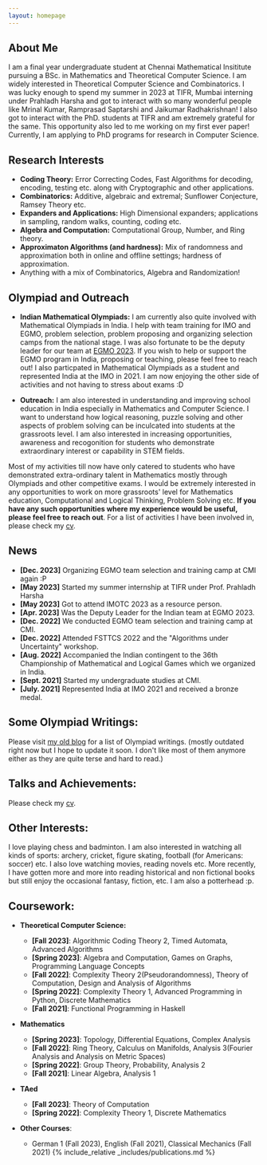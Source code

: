 ```yaml
---
layout: homepage
---
```


## About Me

I am a final year undergraduate student at Chennai Mathematical Insititute pursuing a BSc. in Mathematics and Theoretical Computer Science. I am widely interested in Theoretical Computer Science and Combinatorics. I was lucky enough to spend my summer in 2023 at TIFR, Mumbai interning under Prahladh Harsha and got to interact with so many wonderful people like Mrinal Kumar, Ramprasad Saptarshi and Jaikumar Radhakrishnan! I also got to interact with the PhD. students at TIFR and am extremely grateful for the same. This opportunity also led to me working on my first ever paper! Currently, I am applying to PhD programs for research in Computer Science.


## Research Interests

- **Coding Theory:** Error Correcting Codes, Fast Algorithms for decoding, encoding, testing etc. along with Cryptographic and other applications.
- **Combinatorics:** Additive, algebraic and extremal; Sunflower Conjecture, Ramsey Theory etc.
- **Expanders and Applications:** High Dimensional expanders; applications in sampling, random walks, counting, coding etc.
- **Algebra and Computation:** Computational Group, Number, and Ring theory.
- **Approximaton Algorithms (and hardness):** Mix of randomness and approximation both in online and offline settings; hardness of approximation.
- Anything with a mix of Combinatorics, Algebra and Randomization!

## Olympiad and Outreach

- **Indian Mathematical Olympiads:**  I am currently also quite involved with Mathematical Olympiads in India. I help with team training for IMO and EGMO, problem selection, problem proposing and organizing selection camps from the national stage. I was also fortunate to be the deputy leader for our team at [EGMO 2023](https://www.egmo.org/egmos/egmo12/countries/country35/). If you wish to help or support the EGMO program in India, proposing or teaching, please feel free to reach out! I also particpated in Mathematical Olympiads as a student and represented India at the IMO in 2021. I am now enjoying the other side of activities and not having to stress about exams :D
  
- **Outreach:**  I am also interested in understanding and improving school education in India especially in Mathematics and Computer Science. I want to understand how logical reasoning, puzzle solving and other aspects of problem solving can be inculcated into students at the grassroots level. I am also interested in increasing opportunities, awareness and recogonition for students who demonstrate extraordinary interest or capability in STEM fields.
  
Most of my activities till now have only catered to students who have demonstrated extra-ordinary talent in Mathematics mostly through Olympiads and other competitive exams. I would be extremely interested in any opportunities to work on more grassroots' level for Mathematics education, Computational and Logical Thinking, Problem Solving etc. **If you have any such opportunities where my experience would be useful, please feel free to reach out**. For a list of activities I have been involved in, please check my [cv](assets/files/rohan-cv.pdf).

## News
 
- **[Dec. 2023]** Organizing EGMO team selection and training camp at CMI again :P
- **[May 2023]** Started my summer internship at TIFR under Prof. Prahladh Harsha
- **[May 2023]** Got to attend IMOTC 2023 as a resource person.
- **[Apr. 2023]** Was the Deputy Leader for the Indian team at EGMO 2023.
- **[Dec. 2022]** We conducted EGMO team selection and training camp at CMI.
- **[Dec. 2022]** Attended FSTTCS 2022 and the "Algorithms under Uncertainty" workshop. 
- **[Aug. 2022]** Accompanied the Indian contingent to the 36th Championship of Mathematical and Logical Games which we organized in India.
- **[Sept. 2021]** Started my undergraduate studies at CMI.
- **[July. 2021]** Represented India at IMO 2021 and received a bronze medal.


## Some Olympiad Writings:

Please visit [my old blog](https://rgtdfg.blogspot.com/p/handouts.html) for a list of Olympiad writings. (mostly outdated right now but I hope to update it soon. I don't like most of them anymore either as they are quite terse and hard to read.)

## Talks and Achievements:
Please check my [cv](assets/files/rohan-cv.pdf).

## Other Interests:
I love playing chess and badminton. I am also interested in watching all kinds of sports: archery, cricket, figure skating, football (for Americans: soccer) etc. I also love watching movies, reading novels etc. More recently, I have gotten more and more into reading historical and non fictional books but still enjoy the occasional fantasy, fiction, etc. I am also a potterhead :p. 

## Coursework:
- **Theoretical Computer Science:**
    * **[Fall 2023]**: Algorithmic Coding Theory 2, Timed Automata, Advanced Algorithms
    * **[Spring 2023]**: Algebra and Computation, Games on Graphs, Programming Language Concepts
    * **[Fall 2022]**: Complexity Theory 2(Pseudorandomness), Theory of Computation, Design and Analysis of Algorithms
    * **[Spring 2022]**: Complexity Theory 1, Advanced Programming in Python, Discrete Mathematics
    * **[Fall 2021]**: Functional Programming in Haskell 

- **Mathematics**
    * **[Spring 2023]**: Topology, Differential Equations, Complex Analysis
    * **[Fall 2022]**: Ring Theory, Calculus on Manifolds, Analysis 3(Fourier Analysis and Analysis on Metric Spaces)
    * **[Spring 2022]**: Group Theory, Probability, Analysis 2
    * **[Fall 2021]**: Linear Algebra, Analysis 1

- **TAed**
    * **[Fall 2023]**: Theory of Computation
    * **[Spring 2022]**: Complexity Theory 1, Discrete Mathematics

- **Other Courses**:
    * German 1 (Fall 2023), English (Fall 2021), Classical Mechanics (Fall 2021)
{% include_relative _includes/publications.md %}